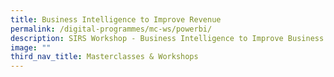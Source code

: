 ```yaml
---
title: Business Intelligence to Improve Revenue
permalink: /digital-programmes/mc-ws/powerbi/
description: SIRS Workshop - Business Intelligence to Improve Business
image: ""
third_nav_title: Masterclasses & Workshops
---
```

